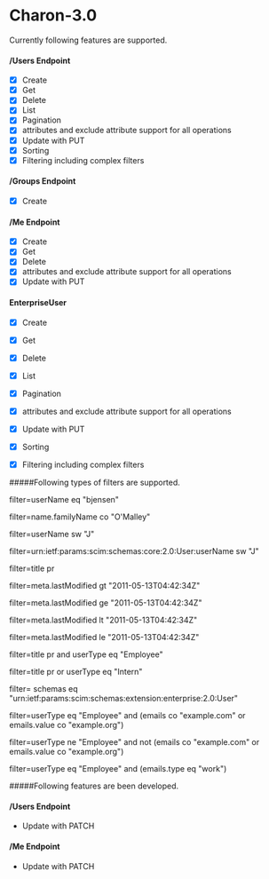 # Charon-3.0

Currently following features are supported.

#### /Users Endpoint
- [x] Create
- [x] Get
- [x] Delete
- [x] List
- [x] Pagination
- [x] attributes and exclude attribute support for all operations
- [x] Update with PUT
- [x] Sorting
- [x] Filtering including complex filters

#### /Groups Endpoint
- [x] Create


#### /Me Endpoint
- [x] Create
- [x] Get
- [x] Delete
- [x] attributes and exclude attribute support for all operations
- [x] Update with PUT

#### EnterpriseUser
- [x] Create
- [x] Get
- [x] Delete
- [x] List
- [x] Pagination
- [x] attributes and exclude attribute support for all operations
- [x] Update with PUT
- [x] Sorting
- [x] Filtering including complex filters


#####Following types of filters are supported.

filter=userName eq "bjensen"

filter=name.familyName co "O'Malley"

filter=userName sw "J"

filter=urn:ietf:params:scim:schemas:core:2.0:User:userName sw "J"

filter=title pr

filter=meta.lastModified gt "2011-05-13T04:42:34Z"

filter=meta.lastModified ge "2011-05-13T04:42:34Z"

filter=meta.lastModified lt "2011-05-13T04:42:34Z"

filter=meta.lastModified le "2011-05-13T04:42:34Z"

filter=title pr and userType eq "Employee"

filter=title pr or userType eq "Intern"

filter=
 schemas eq "urn:ietf:params:scim:schemas:extension:enterprise:2.0:User"

filter=userType eq "Employee" and (emails co "example.com" or
  emails.value co "example.org")

filter=userType ne "Employee" and not (emails co "example.com" or
  emails.value co "example.org")

filter=userType eq "Employee" and (emails.type eq "work")

#####Following features are been developed.

#### /Users Endpoint
- Update with PATCH

#### /Me Endpoint
- Update with PATCH
